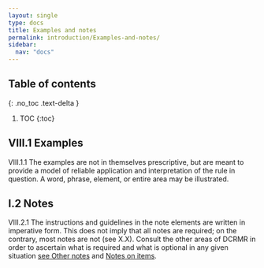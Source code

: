 ```yaml
---
layout: single
type: docs
title: Examples and notes
permalink: introduction/Examples-and-notes/
sidebar:
  nav: "docs"
---
```


## Table of contents
{: .no_toc .text-delta }

1. TOC
{:toc}

## VIII.1 Examples

<a name="VIII.1.1">VIII.1.1</a> The examples are not in themselves prescriptive, but are meant to provide a model of reliable application and interpretation of the rule in question. A word, phrase, element, or entire area may be illustrated.

## I.2 Notes

<a name="VIII.2.1">VIII.2.1</a>  The instructions and guidelines in the note elements are written in imperative form. This does not imply that all notes are required; on the contrary, most notes are not (see X.X). Consult the other areas of DCRMR in order to ascertain what is required and what is optional in any given situation [see Other notes](/DCRMR/other-notes/) and [Notes on items](/DCRMR/notes-on-items/).
